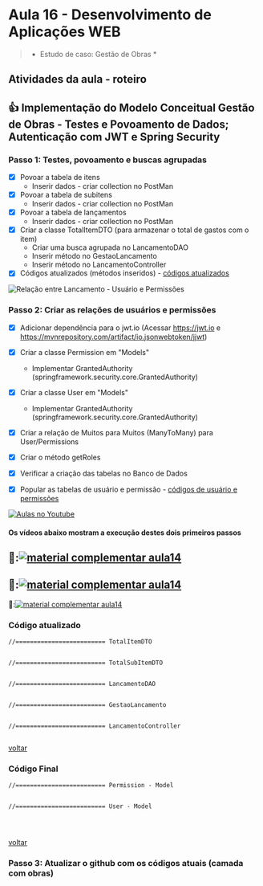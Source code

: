 # Aula 16 - Desenvolvimento de Aplicações WEB

> 
> 
>  * Estudo de caso: Gestão de Obras *


## Atividades da aula - roteiro

## :+1: Implementação do Modelo Conceitual Gestão de Obras - Testes e Povoamento de Dados; Autenticação com JWT e Spring Security


### Passo 1: Testes, povoamento e buscas agrupadas
- [x] Povoar a tabela de itens
  - Inserir dados - criar collection no PostMan
- [x] Povoar a tabela de subitens
  - Inserir dados - criar collection no PostMan 
- [x] Povoar a tabela de lançamentos
  - Inserir dados - criar collection no PostMan 
- [x] Criar a classe TotalItemDTO (para armazenar o total de gastos com o item)
  - Criar uma busca agrupada no LancamentoDAO
  - Inserir método no GestaoLancamento
  - Inserir método no LancamentoController
- [x] Códigos atualizados (métodos inseridos) - [códigos atualizados](#código-atualizado)

![Relação entre Lancamento - Usuário e Permissões](https://github.com/marcoswagner-commits/gestao_obras_aula_daw/blob/bf5d7c17f9f1096d18524edf67596225abc4e149/documentos/User_Permissions.png)

### Passo 2: Criar as relações de usuários e permissões
- [x] Adicionar dependência para o jwt.io (Acessar https://jwt.io e https://mvnrepository.com/artifact/io.jsonwebtoken/jjwt)
- [x] Criar a classe Permission em "Models"
  - Implementar GrantedAuthority (springframework.security.core.GrantedAuthority) 
- [x] Criar a classe User em "Models"
  - Implementar GrantedAuthority (springframework.security.core.GrantedAuthority)
- [x] Criar a relação de Muitos para Muitos (ManyToMany) para User/Permissions
- [x] Criar o método getRoles
- [x] Verificar a criação das tabelas no Banco de Dados
- [x] Popular as tabelas de usuário e permissão - [códigos de usuário e permissões](#código-final)


[![Aulas no Youtube](https://github.com/marcoswagner-commits/gestao_obras_aula_daw/blob/cb3e2ea9547f9ddc831277f07919c3e78451eb92/yt-icon.png)](https://www.youtube.com/channel/UCfO-aJxKLqau0TnL0AfNAvA)
####  Os vídeos abaixo mostram a execução destes dois primeiros passos

🥇:[![material complementar aula14](https://github.com/marcoswagner-commits/gestao_obras_aula_daw/blob/453a8d1cfb45bc3b0c35c4df91cbe8e8dc89b540/documentos/Capa_Aula15.png)](https://www.youtube.com/watch?v=Tzy9ryJpFls)
-
🥈:[![material complementar aula14](https://github.com/marcoswagner-commits/gestao_obras_aula_daw/blob/453a8d1cfb45bc3b0c35c4df91cbe8e8dc89b540/documentos/Capa_Aula15.png)](https://www.youtube.com/watch?v=ljvxBBt5qVc)
-
🥉:[![material complementar aula14](https://github.com/marcoswagner-commits/gestao_obras_aula_daw/blob/453a8d1cfb45bc3b0c35c4df91cbe8e8dc89b540/documentos/Capa_Aula15.png)](https://www.youtube.com/watch?v=JIh3ahARElA)


### Código atualizado

```
//========================= TotalItemDTO


//========================= TotalSubItemDTO


//========================= LancamentoDAO


//========================= GestaoLancamento


//========================= LancamentoController


```
[voltar](#passo-1-testes-povoamento-e-buscas-agrupadas)

### Código Final

```
//========================= Permission - Model


//========================= User - Model




```
[voltar](#passo-2-criar-as-relações-de-usuários-e-permissões)


### Passo 3: Atualizar o github com os códigos atuais (camada com obras)

